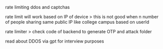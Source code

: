 <!-------------------------------------- WEEK 21.1 -------------------------------------->
rate limiting 
ddos
and captchas



rate limit will work 
 based on IP of device  > this is not good when n number of people sharing same public IP like college campus
 based on userId

rate limiter > check code of backend to generate OTP and attack folder


read about DDOS via gpt for interview purposes

